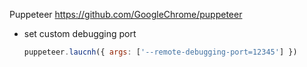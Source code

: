 Puppeteer https://github.com/GoogleChrome/puppeteer

- set custom debugging port
  ```js
  puppeteer.laucnh({ args: ['--remote-debugging-port=12345'] })
  ```
